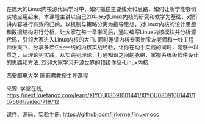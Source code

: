 在庞大的Linux内核源代码学习中，如何抓住主要线索和思路，如何让所学能够切实地应用起来，本课程主讲以自己20年来对Linux内核的研究和教学为基础，对所讲内容进行有效的归纳，以机制与策略分离为指导思想，对Linux内核的设计思想和数据结构进行分析，让大家在每一章学习后，通过编写Linux内核模块并分析源代码，引领大家进入Linux内核的大门. 同时邀请内核专家谢宝友老师和一线工程师张天飞，分享多年企业一线的内核实战经验，让你在动手实践的同时，能够一以贯之，从理论到实践，从实践到理论，打通知识之间的脉络，掌握系统级软件设计的思路和方法. 欢迎大家学习开源世界的顶级作品-Linux内核. 

西安邮电大学 陈莉君教授主导课程

来源: 学堂在线, https://next.xuetangx.com/learn/XIYOU08091001441/XIYOU08091001441/1075661/video/719712

课件、源码、实验手册: https://github.com/ljrkernel/linuxmooc